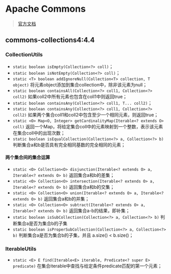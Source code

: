 # Apache Commons

> [官方文档](https://commons.apache.org/)

## commons-collections4:4.4

### CollectionUtils

- `static boolean isEmpty(Collection<?> coll)`；
- `static boolean isNotEmpty(Collection<?> coll)`；
- `static <T> boolean addIgnoreNull(Collection<T> collection, T object)` 将元素object添加到集合collection中，除非该元素为null；
- `static boolean containsAll(Collection<?> coll1, Collection<?> coll2)` 如果coll2中所有元素也包含在coll1中则返回true；
- `static boolean containsAny(Collection<?> coll1, T... coll2)`；
- `static boolean containsAny(Collection<?> coll1, Collection<?> coll2)` 如果两个集合coll1和coll2中包含至少一个相同元素，则返回true；
- `static <O> Map<O, Integer> getCardinalityMap(Iterable<? extends O> coll)` 返回一个Map，将给定集合coll中的元素映射到一个整数，表示该元素在集合coll中的出现次数；
- `static boolean isEqualCollection(Collection<?> a, Collection<?> b)` 判断集合a和b是否具有完全相同基数的完全相同的元素；

#### 两个集合间的集合运算

- `static <O> Collection<O> disjunction(Iterable<? extends O> a, Iterable<? extends O> b)` 返回集合a和b的差集；
- `static <O> Collection<O> intersection(Iterable<? extends O> a, Iterable<? extends O> b)` 返回集合a和b的交集；
- `static <O> Collection<O> union(Iterable<? extends O> a, Iterable<? extends O> b)` 返回集合a和b的并集；
- `static <O> Collection<O> subtract(Iterable<? extends O> a, Iterable<? extends O> b)` 返回集合a-b的结果，即补集；
- `static boolean isSubCollection(Collection<?> a, Collection<?> b)` 判断集合a是否为集合b的子集
- `static boolean isProperSubCollection(Collection<?> a, Collection<?> b)` 判断集合a是否为集合b的子集，并且 a.size() < b.size()；

### IterableUtils

- `static <E> E find(Iterable<E> iterable, Predicate<? super E> predicate)` 在集合iterable中查找与给定条件predicate匹配的第一个元素；
